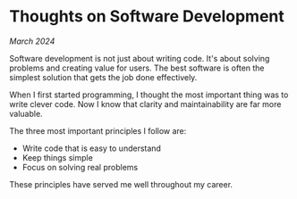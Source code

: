 # Thoughts on Software Development

*March 2024*

Software development is not just about writing code. It's about solving problems 
and creating value for users. The best software is often the simplest solution 
that gets the job done effectively.

When I first started programming, I thought the most important thing was to write 
clever code. Now I know that clarity and maintainability are far more valuable.

The three most important principles I follow are:

* Write code that is easy to understand
* Keep things simple
* Focus on solving real problems

These principles have served me well throughout my career.